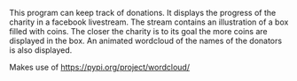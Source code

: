 This program can keep track of donations. It displays the progress of the charity in a facebook livestream.
The stream contains an illustration of a box filled with coins. The closer the charity is to its goal
the more coins are displayed in the box. An animated wordcloud of the names of the donators is also
displayed.

Makes use of https://pypi.org/project/wordcloud/
